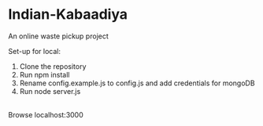 # Indian-Kabaadiya
An online waste pickup project<br />

Set-up for local:<br />
1. Clone the repository <br />
2. Run npm install <br />
3. Rename config.example.js to config.js and add credentials for mongoDB <br />
4. Run node server.js<br />
<br />
Browse localhost:3000
